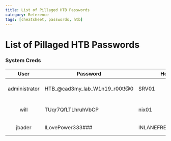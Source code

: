 ```yaml
---
title: List of Pillaged HTB Passwords
category: Reference
tags: [cheatsheet, passwords, htb]
---
```


# List of Pillaged HTB Passwords

### System Creds

|     User      | Password                      | Host               | Source                      |
| :-----------: | ----------------------------- | ------------------ | --------------------------- |
| administrator | HTB_@cad3my_lab_W1n19_r00t!@0 | SRV01              | Password Attacks Module     |
|     will      | TUqr7QfLTLhruhVbCP            | nix01              | Firefox Browser credentials |
|    jbader     | ILovePower333###              | INLANEFREIGHT/DC01 | Network Share               |

